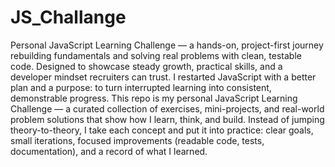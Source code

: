 # JS_Challange
Personal JavaScript Learning Challenge — a hands-on, project-first journey rebuilding fundamentals and solving real problems with clean, testable code. Designed to showcase steady growth, practical skills, and a developer mindset recruiters can trust.
I restarted JavaScript with a better plan and a purpose: to turn interrupted learning into consistent, demonstrable progress. This repo is my personal JavaScript Learning Challenge — a curated collection of exercises, mini-projects, and real-world problem solutions that show how I learn, think, and build.
Instead of jumping theory-to-theory, I take each concept and put it into practice: clear goals, small iterations, focused improvements (readable code, tests, documentation), and a record of what I learned. 
